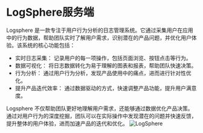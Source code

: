 # LogSphere服务端

Logsphere 是一款专注于用户行为分析的日志管理系统。它通过采集用户在应用中的行为数据，帮助团队实时了解用户需求，识别潜在的产品问题，并优化用户体验。该系统的核心功能包括：

- 实时日志采集： 记录用户的每一项操作，包括页面浏览、按钮点击等行为。
- 数据可视化： 将日志数据转化为易于理解的图表和报表，帮助团队快速决策。
- 行为分析： 通过用户行为分析，发现产品使用中的痛点，进而进行针对性优化。
- 提升产品迭代效率： 通过数据驱动的方式，快速调整产品功能，提升用户满意度。

Logsphere 不仅帮助团队更好地理解用户需求，还能够通过数据优化产品决策。通过对用户行为的深度挖掘，团队可以在实际操作中发现潜在的问题并快速反馈，提升整体的用户体验，进而加速产品的迭代和优化。
![LogSphere](https://image.codepzj.cn/image/202412230127313.png)